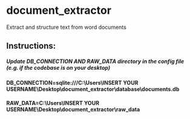# document_extractor
Extract and structure text from word documents

## Instructions:

##### Update DB_CONNECTION AND RAW_DATA directory in the config file (e.g. if the codebase is on your desktop)

#### DB_CONNECTION=sqlite:///C:\Users\INSERT YOUR USERNAME\Desktop\document_extractor\database\documents.db
#### RAW_DATA=C:\Users\INSERT YOUR USERNAME\Desktop\document_extractor\raw_data
